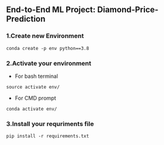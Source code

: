 ## End-to-End ML Project: Diamond-Price-Prediction

### 1.Create new Environment
```
conda create -p env python==3.8
```

### 2.Activate your environment
- For bash terminal
```
source activate env/
```
- For CMD prompt
```
conda activate env/
```

### 3.Install your requriments file

```
pip install -r requirements.txt
```


